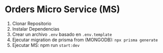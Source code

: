 # Orders Micro Service (MS)

1. Clonar Repositorio
2. Instalar Dependencias
3. Crear un archivo `.env` basado en `.env.template`
4. Ejecutar migration de prisma from (MONGODB): `npx prisma generate`
5. Ejecutar MS: npm run ```start:dev```